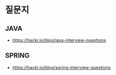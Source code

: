 # 질문지

## JAVA
- https://hackr.io/blog/java-interview-questions

## SPRING
- https://hackr.io/blog/spring-interview-questions